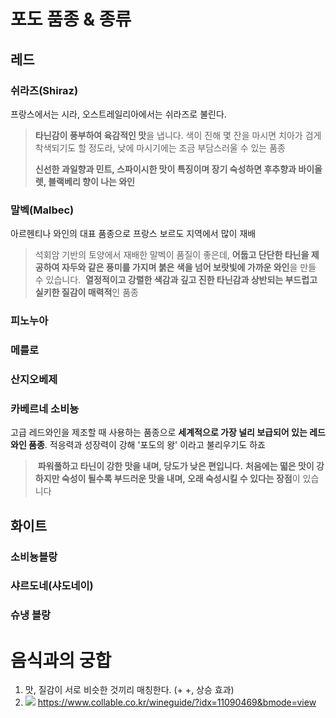 # 포도 품종 & 종류
## 레드
### 쉬라즈(Shiraz)
프랑스에서는 시라, 오스트레일리아에서는 쉬라즈로 불린다. 
> **타닌감이 풍부하여 육감적인 맛**을 냅니다. 색이 진해 몇 잔을 마시면 치아가 검게 착색되기도 할 정도라, 낮에 마시기에는 조금 부담스러울 수 있는 품종
> 
> **신선한 과일향과 민트, 스파이시한 맛이 특징이며 장기 숙성하면 후추향과 바이올렛, 블랙베리 향이 나는 와인**

### 말벡(Malbec)
아르헨티나 와인의 대표 품종으로 프랑스 
보르도 지역에서 많이 재배
> 석회암 기반의 토양에서 재배한 말벡이 품질이 좋은데, **어둡고 단단한 타닌을 제공하여 자두와 같은 풍미를 가지며 붉은 색을 넘어 보랏빛에 가까운 와인**을 만들 수 있습니다.  **열정적이고 강렬한 색감과 깊고 진한 타닌감과 상반되는 부드럽고 실키한 질감이 매력적**인 품종



### 피노누아
### 메를로
### 산지오베제

### 카베르네 소비뇽
고급 레드와인을 제조할 때 사용하는 품종으로 **세계적으로 가장 널리 보급되어 있는 레드와인 품종**. 적응력과 성장력이 강해 '포도의 왕' 이라고 불리우기도 하죠

>  **파워풀하고 타닌이 강한 맛을 내며, 당도가 낮은 편입니다.** **처음에는 떫은 맛이 강하지만 숙성이 될수록 부드러운 맛을 내며, 오래 숙성시킬 수 있다는 장점**이 있습니다

## 화이트
### 소비뇽블랑
### 샤르도네(샤도네이)
### 슈냉 블랑


# 음식과의 궁합
1. 맛, 질감이 서로 비슷한 것끼리 매칭한다. (+ +, 상승 효과)
2. ![](https://i.imgur.com/izR3zTF.png)
https://www.collable.co.kr/wineguide/?idx=11090469&bmode=view
